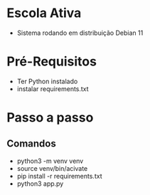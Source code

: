# Escola Ativa
* Sistema rodando em distribuição Debian 11

# Pré-Requisitos
* Ter Python instalado
* instalar requirements.txt

# Passo a passo
## Comandos
* python3 -m venv venv
* source venv/bin/acivate
* pip install -r requirements.txt
* python3 app.py